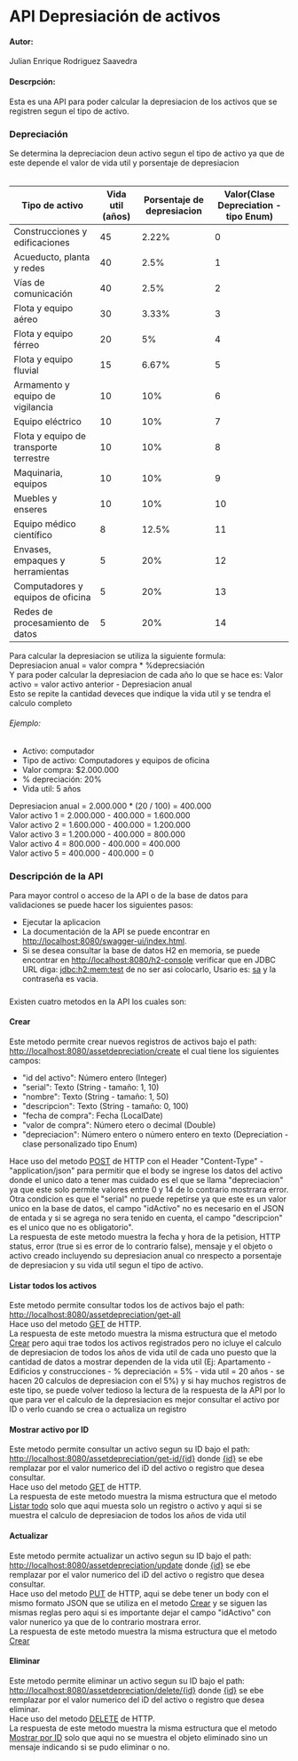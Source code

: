 # API Depresiación de activos

#### Autor:
Julian Enrique Rodriguez Saavedra
#### Descrpción:
Esta es una API para poder calcular la depresiacion de los activos que se registren segun el tipo de activo.
### Depreciación
Se determina la depreciacion deun activo segun el tipo de activo ya que de este depende el valor de vida util y porsentaje
de depresiacion<br><br>
<table>
    <thead>
        <tr>
            <th>Tipo de activo</th>
            <th>Vida util (años)</th>
            <th>Porsentaje de depresiacion</th>
            <th>Valor(Clase Depreciation - tipo Enum)</th>
        </tr>
    </thead>
    <tbody>
        <tr>
            <td>Construcciones y edificaciones</td>
            <td>45</td>
            <td>2.22%</td>
            <td>0</td>
        </tr>
        <tr>
            <td>Acueducto, planta y redes</td>
            <td>40</td>
            <td>2.5%</td>
            <td>1</td>
        </tr>
        <tr>
            <td>Vías de comunicación</td>
            <td>40</td>
            <td>2.5%</td>
            <td>2</td>
        </tr>
        <tr>
            <td>Flota y equipo aéreo</td>
            <td>30</td>
            <td>3.33%</td>
            <td>3</td>
        </tr>
        <tr>
            <td>Flota y equipo férreo</td>
            <td>20</td>
            <td>5%</td>
            <td>4</td>
        </tr>
        <tr>
            <td>Flota y equipo fluvial</td>
            <td>15</td>
            <td>6.67%</td>
            <td>5</td>
        </tr>
        <tr>
            <td>Armamento y equipo de vigilancia</td>
            <td>10</td>
            <td>10%</td>
            <td>6</td>
        </tr>
        <tr>
            <td>Equipo eléctrico</td>
            <td>10</td>
            <td>10%</td>
            <td>7</td>
        </tr>
        <tr>
            <td>Flota y equipo de transporte terrestre</td>
            <td>10</td>
            <td>10%</td>
            <td>8</td>
        </tr>
        <tr>
            <td>Maquinaria, equipos</td>
            <td>10</td>
            <td>10%</td>
            <td>9</td>
        </tr>
        <tr>
            <td>Muebles y enseres</td>
            <td>10</td>
            <td>10%</td>
            <td>10</td>
        </tr>
        <tr>
            <td>Equipo médico científico</td>
            <td>8</td>
            <td>12.5%</td>
            <td>11</td>
        </tr>
        <tr>
            <td>Envases, empaques y herramientas</td>
            <td>5</td>
            <td>20%</td>
            <td>12</td>
        </tr>
        <tr>
            <td>Computadores y equipos de oficina</td>
            <td>5</td>
            <td>20%</td>
            <td>13</td>
        </tr>
        <tr>
            <td>Redes de procesamiento de datos</td>
            <td>5</td>
            <td>20%</td>
            <td>14</td>
        </tr>
    </tbody>
</table>

Para calcular la depresiacion se utiliza la siguiente formula:<br>
Depresiacion anual = valor compra * %deprecsiación<br>
Y para poder calcular la depresiacion de cada año lo que se hace es:
Valor activo = valor activo anterior - Depresiacion anual<br>
Esto se repite la cantidad deveces que indique la vida util y se tendra el calculo completo
###### Ejemplo:
* Activo: computador
* Tipo de activo: Computadores y equipos de oficina
* Valor compra: $2.000.000
* % depreciación: 20%
* Vida util: 5 años

Depresiacion anual = 2.000.000 * (20 / 100) = 400.000<br>
Valor activo 1 = 2.000.000 - 400.000 = 1.600.000<br>
Valor activo 2 = 1.600.000 - 400.000 = 1.200.000<br>
Valor activo 3 = 1.200.000 - 400.000 = 800.000<br>
Valor activo 4 = 800.000 - 400.000 = 400.000<br>
Valor activo 5 = 400.000 - 400.000 = 0<br>

### Descripción de la API
Para mayor control o acceso de la API o de la base de datos para validaciones se puede hacer los siguientes pasos:
* Ejecutar la aplicacion
* La documentación de la API se puede encontrar en [http://localhost:8080/swagger-ui/index.html](http://localhost:8080/swagger-ui/index.html).
* Si se desea consultar la base de datos H2 en memoria, se puede encontrar en [http://localhost:8080/h2-console](http://localhost:8080/h2-console)
verificar que en JDBC URL diga: [jdbc:h2:mem:test]() de no ser asi colocarlo, Usario es: [sa]() y la contraseña es vacia.
#####
Existen cuatro metodos en la API los cuales son:
#### Crear
Este metodo permite crear nuevos registros de activos bajo el path: [http://localhost:8080/assetdepreciation/create](http://localhost:8080/assetdepreciation/create)
el cual tiene los siguientes campos:
* "id del activo": Número entero (Integer)
* "serial": Texto (String - tamaño: 1, 10)
* "nombre": Texto (String - tamaño: 1, 50)
* "descripcion": Texto (String - tamaño: 0, 100)
* "fecha de compra": Fecha (LocalDate)
* "valor de compra": Número etero o decimal (Double)
* "depreciacion": Número entero o número entero en texto (Depreciation - clase personalizado tipo Enum)

Hace uso del metodo [POST]() de HTTP con el Header "Content-Type" - "application/json" para permitir que el body se ingrese 
los datos del activo donde el unico dato a tener mas cuidado es el que se llama "depreciacion" ya que este solo permite
valores entre 0 y 14 de lo contrario mostrrara error. Otra condicion es que el "serial" no puede repetirse ya que este es
un valor unico en la base de datos, el campo "idActivo" no es necesario en el JSON de entada y si se agrega no sera
tenido en cuenta, el campo "descripcion" es el unico que no es obligatorio".<br>
La respuesta de este metodo muestra la fecha y hora de la petision, HTTP status, error (true si es error de lo contrario
false), mensaje y el objeto o activo creado incluyendo su depresiacion anual co nrespecto a porsentaje de depresiacion
y su vida util segun el tipo de activo.<br>
#### Listar todos los activos
Este metodo permite consultar todos los de activos bajo el path: [http://localhost:8080/assetdepreciation/get-all](http://localhost:8080/assetdepreciation/get-all)<br>
Hace uso del metodo [GET]() de HTTP.<br>
La respuesta de este metodo muestra la misma estructura que el metodo [Crear]() pero aqui trae todos los activos registrados
pero no icluye el calculo de depresiacion de todos los años de vida util de cada uno puesto que la cantidad de datos a
mostrar dependen de la vida util (Ej: Apartamento - Edificios y construcciones - % depreciación = 5% - vida util = 20
años - se hacen 20 calculos de depresiacion con el 5%) y si hay muchos registros de este tipo, se puede volver tedioso
la lectura de la respuesta de la API por lo que para ver el calculo de la depresiacion es mejor consultar el activo por
ID o verlo cuando se crea o actualiza un registro
#### Mostrar activo por ID
Este metodo permite consultar un activo segun su ID bajo el path: [http://localhost:8080/assetdepreciation/get-id/{id}](http://localhost:8080/assetdepreciation/get-id/1)
donde [{id}]() se ebe remplazar por el valor numerico del iD del activo o registro que desea consultar.<br>
Hace uso del metodo [GET]() de HTTP.<br>
La respuesta de este metodo muestra la misma estructura que el metodo [Listar todo]() solo que aqui muesta solo un registro
o activo y aqui si se muestra el calculo de depresiacion de todos los años de vida util
#### Actualizar
Este metodo permite actualizar un activo segun su ID bajo el path: [http://localhost:8080/assetdepreciation/update](http://localhost:8080/assetdepreciation/update)
donde [{id}]() se ebe remplazar por el valor numerico del iD del activo o registro que desea consultar.<br>
Hace uso del metodo [PUT]() de HTTP, aqui se debe tener un body con el mismo formato JSON que se utiliza en el metodo
[Crear]() y se siguen las mismas reglas pero aqui si es importante dejar el campo "idActivo" con valor nunerico ya que de
lo contrario mostrara error.<br>
La respuesta de este metodo muestra la misma estructura que el metodo [Crear]()
#### Eliminar
Este metodo permite eliminar un activo segun su ID bajo el path: [http://localhost:8080/assetdepreciation/delete/{id}](http://localhost:8080/assetdepreciation/delete/1)
donde [{id}]() se ebe remplazar por el valor numerico del iD del activo o registro que desea eliminar.<br>
Hace uso del metodo [DELETE]() de HTTP.<br>
La respuesta de este metodo muestra la misma estructura que el metodo [Mostrar por ID]() solo que aqui no se muestra el
objeto eliminado sino un mensaje indicando si se pudo eliminar o no.